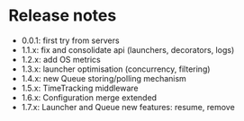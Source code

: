 # Release notes

- 0.0.1: first try from servers
- 1.1.x: fix and consolidate api (launchers, decorators, logs)
- 1.2.x: add OS metrics
- 1.3.x: launcher optimisation (concurrency, filtering)
- 1.4.x: new Queue storing/polling mechanism
- 1.5.x: TimeTracking middleware
- 1.6.x: Configuration merge extended
- 1.7.x: Launcher and Queue new features: resume, remove 
